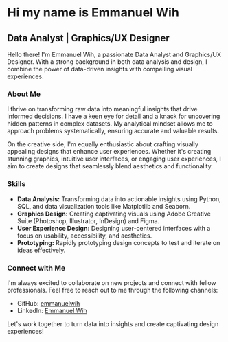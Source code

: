 # Hi my name is Emmanuel Wih

## Data Analyst | Graphics/UX Designer

Hello there! I'm Emmanuel Wih, a passionate Data Analyst and Graphics/UX Designer. With a strong background in both data analysis and design, I combine the power of data-driven insights with compelling visual experiences.

### About Me
I thrive on transforming raw data into meaningful insights that drive informed decisions. I have a keen eye for detail and a knack for uncovering hidden patterns in complex datasets. My analytical mindset allows me to approach problems systematically, ensuring accurate and valuable results.

On the creative side, I'm equally enthusiastic about crafting visually appealing designs that enhance user experiences. Whether it's creating stunning graphics, intuitive user interfaces, or engaging user experiences, I aim to create designs that seamlessly blend aesthetics and functionality.

### Skills
- **Data Analysis:** Transforming data into actionable insights using Python, SQL, and data visualization tools like Matplotlib and Seaborn.
- **Graphics Design:** Creating captivating visuals using Adobe Creative Suite (Photoshop, Illustrator, InDesign) and Figma.
- **User Experience Design:** Designing user-centered interfaces with a focus on usability, accessibility, and aesthetics.
- **Prototyping:** Rapidly prototyping design concepts to test and iterate on ideas effectively.

### Connect with Me
I'm always excited to collaborate on new projects and connect with fellow professionals. Feel free to reach out to me through the following channels:

- GitHub: [emmanuelwih](https://github.com/emmanuelwih)
- LinkedIn: [Emmanuel Wih](https://www.linkedin.com/in/emmanuel-wih-bb6250229/)


Let's work together to turn data into insights and create captivating design experiences!
